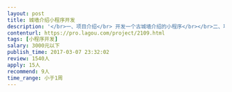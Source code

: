 ```yaml
---                
layout: post       
title: 城墙介绍小程序开发           
description: '</br>一、项目介绍</br> 开发一个古城墙介绍的小程序</br></br>二、项目功能</br> 1、首页——古城墙概况介绍页面，以视频和图文的形式</br> 2、城墙景点详情页——以视频和图文详细介绍各城墙景点的情况</br></br>三、人员要求</br>本周可提供UI，希望开发人员能在一周内完成开发、上线</br>'     
contenturl: https://pro.lagou.com/project/2109.html      
tags: [小程序开发]            
salary: 3000元以下          
publish_time: 2017-03-07 23:32:02         
review: 1540人                   
apply: 15人                   
recommend: 9人                   
time_range: 小于1周              
---                 
```

